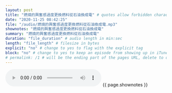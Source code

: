 ```yaml
---
layout: post
title: "燃燒的興奮感過度更換燃料從石油換成電" # quotes allow forbidden characters like the colon
date: "2020-11-25 08:42:25"
file: "/audio/燃燒的興奮感過度更換燃料從石油換成電.mp3"
shownotes: "燃燒的興奮感過度更換燃料從石油換成電"
summary: "燃燒的興奮感過度更換燃料從石油換成電"
duration: "file_duration" # audio length in min:sec
length: "file_length" # filesize in bytes
explicit: "no" # change to yes to flag with the explicit tag
block: "no" # change to yes to keep an episode from showing up in iTunes
# permalink: /1 # will be the ending part of the pages URL, delete to default to the title
---
```


<audio controls>
<source src="{{site.url}}{{site.baseurl}}{{ page.file }}" type="audio/x-mp3">
Your browser does not support the audio element.
</audio>
{{ page.shownotes }}
